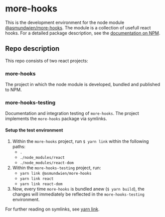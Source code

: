 # more-hooks

This is the development environment for the node module [@asmundwien/more-hooks](https://www.npmjs.com/package/@asmundwien/more-hooks).
The module is a collection of usefull react hooks. For a detailed package description, see the [documentation on NPM](https://www.npmjs.com/package/@asmundwien/more-hooks).

## Repo description

This repo consists of two react projects:

### more-hooks

The project in which the node module is developed, bundled and published to NPM.

### more-hooks-testing

Documentation and integration testing of `more-hooks`. The project implements the `more-hooks` package via symlinks.

#### Setup the test environment

1. Within the `more-hooks` project, run `$ yarn link` within the following paths:
   - `.`
   - `./node_modules/react`
   - `./node_modules/react-dom`
2. Within the `more-hooks-testing` project, run:
   - `yarn link @asmundwien/more-hooks`
   - `yarn link react`
   - `yarn link react-dom`
3. Now, every time `more-hooks` is bundled anew (`$ yarn build`), the changes will immediately be reflected in the `more-hooks-testing` environment.

For further reading on symlinks, see [yarn link](https://classic.yarnpkg.com/en/docs/cli/link).
